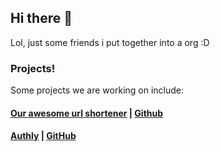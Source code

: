 ## Hi there 👋
Lol, just some friends i put together into a org :D
<!--

**Here are some ideas to get you started:**

🙋‍♀️ A short introduction - what is your organization all about?
🌈 Contribution guidelines - how can the community get involved?
👩‍💻 Useful resources - where can the community find your docs? Is there anything else the community should know?
🍿 Fun facts - what does your team eat for breakfast?
🧙 Remember, you can do mighty things with the power of [Markdown](https://docs.github.com/github/writing-on-github/getting-started-with-writing-and-formatting-on-github/basic-writing-and-formatting-syntax)
-->

### Projects!
Some projects we are working on include: 

#### [Our awesome url shortener](https://url.austinsdk.me) | [Github](https://github.com/AustinSDK/url-shortener)
#### [Authly](https://auth.austinsdk.me) | [GitHub](https://github.com/AustinSDK/Authincation-service)

